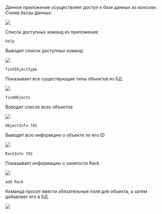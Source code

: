 Данное приложение осуществляет доступ к базе данных из консоли. Схема баззы данных:

![](https://pp.userapi.com/c841130/v841130904/43ba7/_zPV8aIngEE.jpg)

Список доступных команд из приложения:

```
help
```
Выводит список доступных команд:

![](https://pp.userapi.com/c830709/v830709904/5513/sD6V-RL9XUc.jpg)

```
findIbjectType
```
Показывает все существующие типы объектов из БД

![](https://pp.userapi.com/c830709/v830709904/551a/yKWEZ_SPJ30.jpg)

```
findObjects
```
Воводит список всех объектов

![](https://pp.userapi.com/c830709/v830709904/5522/EFqf7F94Q6k.jpg)

```
ObjectInfo 792
```
Выводит всю информцию о объекте по его ID

![](https://pp.userapi.com/c830709/v830709904/5533/DKQKJ-Gwjak.jpg)

```
RackInfo 792
```
Показывает информацию о занятости Rack

![](https://pp.userapi.com/c830709/v830709904/553a/L4UOTqCzhpw.jpg)

```
add Rack
```
Команда просит ввести обязательные поля для объекта, а затем добавляет его в БД.

![](https://pp.userapi.com/c830709/v830709904/556f/bnYb4iJyFKA.jpg)
